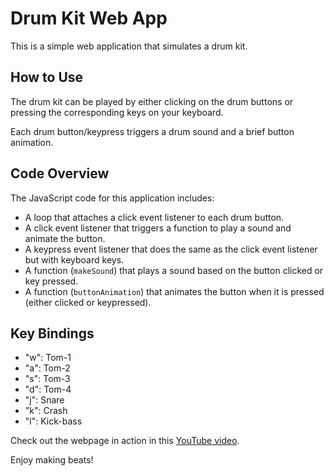 # Drum Kit Web App

This is a simple web application that simulates a drum kit.

## How to Use

The drum kit can be played by either clicking on the drum buttons or pressing the corresponding keys on your keyboard.

Each drum button/keypress triggers a drum sound and a brief button animation.

## Code Overview

The JavaScript code for this application includes:

- A loop that attaches a click event listener to each drum button.
- A click event listener that triggers a function to play a sound and animate the button.
- A keypress event listener that does the same as the click event listener but with keyboard keys.
- A function (`makeSound`) that plays a sound based on the button clicked or key pressed.
- A function (`buttonAnimation`) that animates the button when it is pressed (either clicked or keypressed).

## Key Bindings

- "w": Tom-1
- "a": Tom-2
- "s": Tom-3
- "d": Tom-4
- "j": Snare
- "k": Crash
- "l": Kick-bass

Check out the webpage in action in this [YouTube video](https://youtu.be/aYAbjUOV6qY).

Enjoy making beats!
